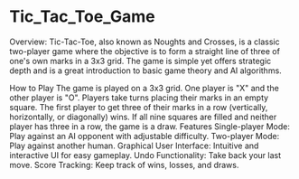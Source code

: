 # Tic_Tac_Toe_Game


Overview:
Tic-Tac-Toe, also known as Noughts and Crosses, is a classic two-player game where the objective is to form a straight line of three of one's own marks in a 3x3 grid. The game is simple yet offers strategic depth and is a great introduction to basic game theory and AI algorithms.

How to Play
The game is played on a 3x3 grid.
One player is "X" and the other player is "O".
Players take turns placing their marks in an empty square.
The first player to get three of their marks in a row (vertically, horizontally, or diagonally) wins.
If all nine squares are filled and neither player has three in a row, the game is a draw.
Features
Single-player Mode: Play against an AI opponent with adjustable difficulty.
Two-player Mode: Play against another human.
Graphical User Interface: Intuitive and interactive UI for easy gameplay.
Undo Functionality: Take back your last move.
Score Tracking: Keep track of wins, losses, and draws.
